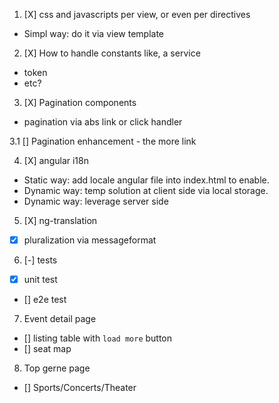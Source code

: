 1. [X] css and javascripts per view, or even per directives
  - Simpl way: do it via view template

2. [X] How to handle constants like, a service
  - token
  - etc?

3. [X] Pagination components
  - pagination via abs link or click handler

3.1 [] Pagination enhancement - the more link


4. [X] angular i18n
  - Static way: add locale angular file into index.html to enable.
  - Dynamic way: temp solution at client side via local storage.
  - Dynamic way: leverage server side

5. [X] ng-translation
  - [X] pluralization via messageformat

6. [-] tests
  - [X] unit test
  - [] e2e test

7. Event detail page
  - [] listing table with `load more` button
  - [] seat map

8. Top gerne page
  - [] Sports/Concerts/Theater
